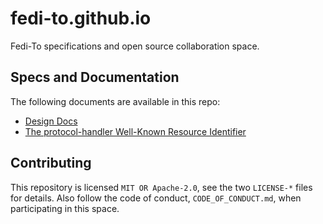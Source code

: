 # fedi-to.github.io

Fedi-To specifications and open source collaboration space.

## Specs and Documentation

The following documents are available in this repo:

- [Design Docs](/design.md)
- [The protocol-handler Well-Known Resource Identifier](/protocol-handler.md)

## Contributing

This repository is licensed `MIT OR Apache-2.0`, see the two `LICENSE-*` files
for details. Also follow the code of conduct, `CODE_OF_CONDUCT.md`, when
participating in this space.
